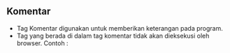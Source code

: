 ## Komentar

- Tag Komentar digunakan untuk memberikan keterangan pada program.
- Tag yang berada di dalam tag komentar tidak akan dieksekusi oleh browser.
  Contoh :
  <!-- dan diakhiri dengan -->
